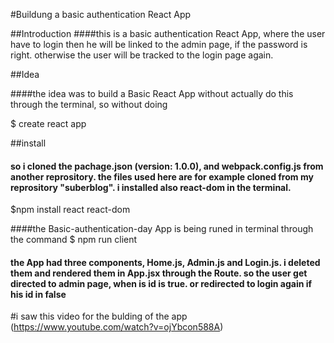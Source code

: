 #Buildung a basic authentication React App

##Introduction
####this is a basic authentication React App, where the user have to login then he will be linked to the admin page, if the password is right. otherwise the user will be tracked to the login page again.

##Idea

####the idea was to build a Basic React App without actually do this through the terminal, so without doing

$ create react app

##install

#### so i cloned the pachage.json (version: 1.0.0), and webpack.config.js from another reprository. the files used here are for example cloned from my reprository "suberblog". i installed also react-dom in the terminal.

$npm install react react-dom

####the Basic-authentication-day App is being runed in terminal through the command
$ npm run client

#### the App had three components, Home.js, Admin.js and Login.js. i deleted them and rendered them in App.jsx through the Route. so the user get directed to admin page, when is id is true. or redirected to login again if his id in false

#i saw this video for the bulding of the app
(https://www.youtube.com/watch?v=ojYbcon588A)
